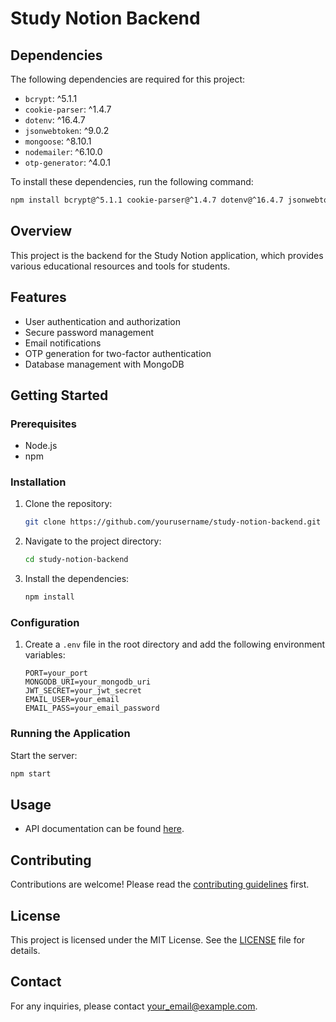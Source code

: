# Study Notion Backend
## Dependencies
The following dependencies are required for this project:

- `bcrypt`: ^5.1.1
- `cookie-parser`: ^1.4.7
- `dotenv`: ^16.4.7
- `jsonwebtoken`: ^9.0.2
- `mongoose`: ^8.10.1
- `nodemailer`: ^6.10.0
- `otp-generator`: ^4.0.1

To install these dependencies, run the following command:
```sh
npm install bcrypt@^5.1.1 cookie-parser@^1.4.7 dotenv@^16.4.7 jsonwebtoken@^9.0.2 mongoose@^8.10.1 nodemailer@^6.10.0 otp-generator@^4.0.1
```
## Overview
This project is the backend for the Study Notion application, which provides various educational resources and tools for students.

## Features
- User authentication and authorization
- Secure password management
- Email notifications
- OTP generation for two-factor authentication
- Database management with MongoDB

## Getting Started

### Prerequisites
- Node.js
- npm

### Installation
1. Clone the repository:
   ```sh
   git clone https://github.com/yourusername/study-notion-backend.git
   ```
2. Navigate to the project directory:
   ```sh
   cd study-notion-backend
   ```
3. Install the dependencies:
   ```sh
   npm install
   ```

### Configuration
1. Create a `.env` file in the root directory and add the following environment variables:
   ```env
   PORT=your_port
   MONGODB_URI=your_mongodb_uri
   JWT_SECRET=your_jwt_secret
   EMAIL_USER=your_email
   EMAIL_PASS=your_email_password
   ```

### Running the Application
Start the server:
```sh
npm start
```

## Usage
- API documentation can be found [here](link_to_api_docs).

## Contributing
Contributions are welcome! Please read the [contributing guidelines](link_to_contributing_guidelines) first.

## License
This project is licensed under the MIT License. See the [LICENSE](link_to_license) file for details.

## Contact
For any inquiries, please contact [your_email@example.com](mailto:your_email@example.com).
